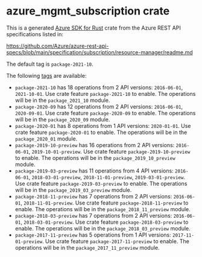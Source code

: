 # azure_mgmt_subscription crate

This is a generated [Azure SDK for Rust](https://github.com/Azure/azure-sdk-for-rust) crate from the Azure REST API specifications listed in:

https://github.com/Azure/azure-rest-api-specs/blob/main/specification/subscription/resource-manager/readme.md

The default tag is `package-2021-10`.

The following [tags](https://github.com/Azure/azure-sdk-for-rust/blob/main/services/tags.md) are available:

- `package-2021-10` has 18 operations from 2 API versions: `2016-06-01`, `2021-10-01`. Use crate feature `package-2021-10` to enable. The operations will be in the `package_2021_10` module.
- `package-2020-09` has 12 operations from 2 API versions: `2016-06-01`, `2020-09-01`. Use crate feature `package-2020-09` to enable. The operations will be in the `package_2020_09` module.
- `package-2020-01` has 8 operations from 1 API versions: `2020-01-01`. Use crate feature `package-2020-01` to enable. The operations will be in the `package_2020_01` module.
- `package-2019-10-preview` has 16 operations from 2 API versions: `2016-06-01`, `2019-10-01-preview`. Use crate feature `package-2019-10-preview` to enable. The operations will be in the `package_2019_10_preview` module.
- `package-2019-03-preview` has 11 operations from 4 API versions: `2016-06-01`, `2018-03-01-preview`, `2018-11-01-preview`, `2019-03-01-preview`. Use crate feature `package-2019-03-preview` to enable. The operations will be in the `package_2019_03_preview` module.
- `package-2018-11-preview` has 7 operations from 2 API versions: `2016-06-01`, `2018-11-01-preview`. Use crate feature `package-2018-11-preview` to enable. The operations will be in the `package_2018_11_preview` module.
- `package-2018-03-preview` has 7 operations from 2 API versions: `2016-06-01`, `2018-03-01-preview`. Use crate feature `package-2018-03-preview` to enable. The operations will be in the `package_2018_03_preview` module.
- `package-2017-11-preview` has 5 operations from 1 API versions: `2017-11-01-preview`. Use crate feature `package-2017-11-preview` to enable. The operations will be in the `package_2017_11_preview` module.